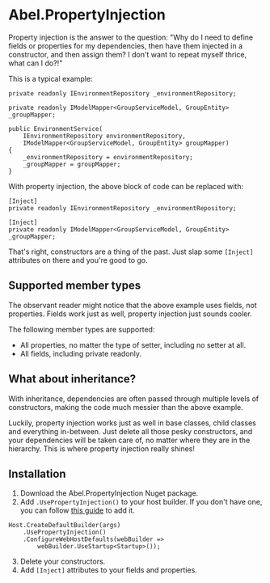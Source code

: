 # Abel.PropertyInjection

Property injection is the answer to the question: "Why do I need to define fields or properties for my dependencies, then have them injected in a constructor, and then assign them? I don't want to repeat myself thrice, what can I do?!"

This is a typical example:

~~~
private readonly IEnvironmentRepository _environmentRepository;

private readonly IModelMapper<GroupServiceModel, GroupEntity> _groupMapper;

public EnvironmentService(
	IEnvironmentRepository environmentRepository,
	IModelMapper<GroupServiceModel, GroupEntity> groupMapper)
{
    _environmentRepository = environmentRepository;
    _groupMapper = groupMapper;
}
~~~

With property injection, the above block of code can be replaced with:

~~~
[Inject]
private readonly IEnvironmentRepository _environmentRepository;

[Inject]
private readonly IModelMapper<GroupServiceModel, GroupEntity> _groupMapper;
~~~

That's right, constructors are a thing of the past. Just slap some `[Inject]` attributes on there and you're good to go.

## Supported member types

The observant reader might notice that the above example uses fields, not properties. Fields work just as well, property injection just sounds cooler. 

The following member types are supported:
* All properties, no matter the type of setter, including no setter at all.
* All fields, including private readonly.

## What about inheritance?

With inheritance, dependencies are often passed through multiple levels of constructors, making the code much messier than the above example. 

Luckily, property injection works just as well in base classes, child classes and everything in-between. Just delete all those pesky constructors, and your dependencies will be taken care of, no matter where they are in the hierarchy. This is where property injection really shines!

## Installation

1. Download the Abel.PropertyInjection Nuget package.
2. Add `.UsePropertyInjection()` to your host builder. If you don't have one, you can follow [this guide](https://dfederm.com/building-a-console-app-with-.net-generic-host/) to add it.

~~~
Host.CreateDefaultBuilder(args)
    .UsePropertyInjection()
    .ConfigureWebHostDefaults(webBuilder =>
		webBuilder.UseStartup<Startup>());
~~~

3. Delete your constructors.
4. Add `[Inject]` attributes to your fields and properties.